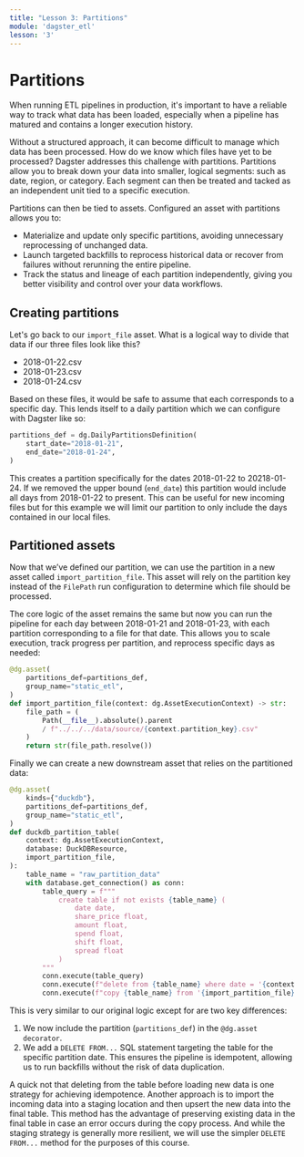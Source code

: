 ```yaml
---
title: "Lesson 3: Partitions"
module: 'dagster_etl'
lesson: '3'
---
```


# Partitions

When running ETL pipelines in production, it's important to have a reliable way to track what data has been loaded, especially when a pipeline has matured and contains a longer execution history.

Without a structured approach, it can become difficult to manage which data has been processed. How do we know which files have yet to be processed? Dagster addresses this challenge with partitions. Partitions allow you to break down your data into smaller, logical segments: such as date, region, or category. Each segment can then be treated and tacked as an independent unit tied to a specific execution.

Partitions can then be tied to assets. Configured an asset with partitions allows you to:

- Materialize and update only specific partitions, avoiding unnecessary reprocessing of unchanged data.
- Launch targeted backfills to reprocess historical data or recover from failures without rerunning the entire pipeline.
- Track the status and lineage of each partition independently, giving you better visibility and control over your data workflows.

## Creating partitions

Let's go back to our `import_file` asset. What is a logical way to divide that data if our three files look like this?

- 2018-01-22.csv
- 2018-01-23.csv
- 2018-01-24.csv

Based on these files, it would be safe to assume that each corresponds to a specific day. This lends itself to a daily partition which we can configure with Dagster like so:

```python
partitions_def = dg.DailyPartitionsDefinition(
    start_date="2018-01-21",
    end_date="2018-01-24",
)
```

This creates a partition specifically for the dates 2018-01-22 to 20218-01-24. If we removed the upper bound (`end_date`) this partition would include all days from 2018-01-22 to present. This can be useful for new incoming files but for this example we will limit our partition to only include the days contained in our local files.

## Partitioned assets

Now that we’ve defined our partition, we can use the partition in a new asset called `import_partition_file`. This asset will rely on the partition key instead of the `FilePath` run configuration to determine which file should be processed.

The core logic of the asset remains the same but now you can run the pipeline for each day between 2018-01-21 and 2018-01-23, with each partition corresponding to a file for that date. This allows you to scale execution, track progress per partition, and reprocess specific days as needed:

```python
@dg.asset(
    partitions_def=partitions_def,
    group_name="static_etl",
)
def import_partition_file(context: dg.AssetExecutionContext) -> str:
    file_path = (
        Path(__file__).absolute().parent
        / f"../../../data/source/{context.partition_key}.csv"
    )
    return str(file_path.resolve())
```

Finally we can create a new downstream asset that relies on the partitioned data:

```python
@dg.asset(
    kinds={"duckdb"},
    partitions_def=partitions_def,
    group_name="static_etl",
)
def duckdb_partition_table(
    context: dg.AssetExecutionContext,
    database: DuckDBResource,
    import_partition_file,
):
    table_name = "raw_partition_data"
    with database.get_connection() as conn:
        table_query = f"""
            create table if not exists {table_name} (
                date date,
                share_price float,
                amount float,
                spend float,
                shift float,
                spread float
            ) 
        """
        conn.execute(table_query)
        conn.execute(f"delete from {table_name} where date = '{context.partition_key}';")
        conn.execute(f"copy {table_name} from '{import_partition_file}';")
```

This is very similar to our original logic except for are two key differences:

1. We now include the partition (`partitions_def`) in the `@dg.asset decorator`.
2. We add a `DELETE FROM...` SQL statement targeting the table for the specific partition date. This ensures the pipeline is idempotent, allowing us to run backfills without the risk of data duplication.

A quick not that deleting from the table before loading new data is one strategy for achieving idempotence. Another approach is to import the incoming data into a staging location and then upsert the new data into the final table. This method has the advantage of preserving existing data in the final table in case an error occurs during the copy process. And while the staging strategy is generally more resilient, we will use the simpler `DELETE FROM...` method for the purposes of this course.

